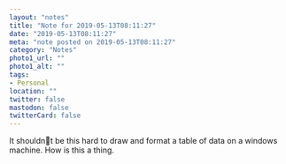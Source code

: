 ```yaml
---
layout: "notes"
title: "Note for 2019-05-13T08:11:27"
date: "2019-05-13T08:11:27"
meta: "note posted on 2019-05-13T08:11:27"
category: "Notes"
photo1_url: ""
photo1_alt: ""
tags:
- Personal
location: ""
twitter: false
mastodon: false
twitterCard: false
---
```

It shouldnt be this hard to draw and format a table of data on a windows machine. How is this a thing.
